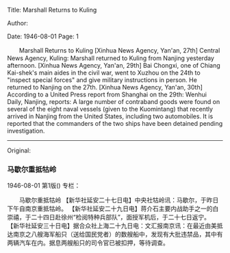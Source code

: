 Title: Marshall Returns to Kuling

Author:

Date: 1946-08-01
Page: 1

　　Marshall Returns to Kuling
    [Xinhua News Agency, Yan'an, 27th] Central News Agency, Kuling: Marshall returned to Kuling from Nanjing yesterday afternoon.
    [Xinhua News Agency, Yan'an, 29th] Bai Chongxi, one of Chiang Kai-shek's main aides in the civil war, went to Xuzhou on the 24th to "inspect special forces" and give military instructions in person. He returned to Nanjing on the 27th.
    [Xinhua News Agency, Yan'an, 30th] According to a United Press report from Shanghai on the 29th: Wenhui Daily, Nanjing, reports: A large number of contraband goods were found on several of the eight naval vessels (given to the Kuomintang) that recently arrived in Nanjing from the United States, including two automobiles. It is reported that the commanders of the two ships have been detained pending investigation.



<hr /> 

Original: 


### 马歇尔重抵牯岭

1946-08-01
第1版()
专栏：

　　马歇尔重抵牯岭
    【新华社延安二十七日电】中央社牯岭讯：马歇尔，于昨日下午自南京重抵牯岭。
    【新华社延安二十九日电】蒋介石主要内战助手之一的白崇禧，于二十四日赴徐州“检阅特种兵部队”，面授军机后，于二十七日返宁。
    【新华社延安三十日电】据合众社上海二十九日电：文汇报南京讯：在最近由美抵达南京之八艘海军船只（送给国民党者）的数艘船中，发现有大批违禁品，其中有两辆汽车在内。据息两艘船只的司令官已被扣押，等待调查。
